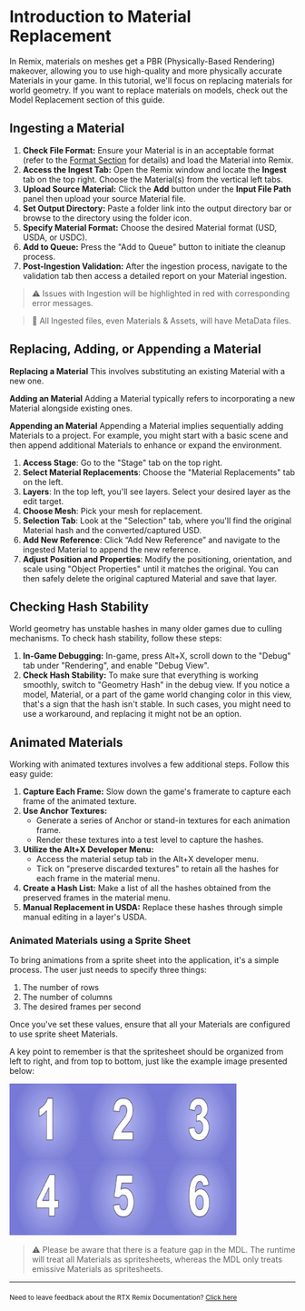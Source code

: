 # Introduction to Material Replacement

In Remix, materials on meshes get a PBR (Physically-Based Rendering) makeover, allowing you to use high-quality and more physically accurate Materials in your game. In this tutorial, we'll focus on replacing materials for world geometry. If you want to replace materials on models, check out the Model Replacement section of this guide.


## Ingesting a Material

1. **Check File Format:** Ensure your Material is in an acceptable format (refer to the [Format Section](../remix-formats.md) for details) and load the Material into Remix.
2. **Access the Ingest Tab:** Open the Remix window and locate the **Ingest** tab on the top right.  Choose the Material(s) from the vertical left tabs.
3. **Upload Source Material:** Click the **Add** button under the **Input File Path** panel then upload your source Material file.
4. **Set Output Directory:** Paste a folder link into the output directory bar or browse to the directory using the folder icon.
5. **Specify Material Format:** Choose the desired Material format (USD, USDA, or USDC).
6. **Add to Queue:** Press the "Add to Queue" button to initiate the cleanup process.
7. **Post-Ingestion Validation:** After the ingestion process, navigate to the validation tab then access a detailed report on your Material ingestion.

> ⚠️ Issues with Ingestion will be highlighted in red with corresponding error messages.

> 📝 All Ingested files, even Materials & Assets, will have MetaData files.

## Replacing, Adding, or Appending a Material

**Replacing a Material**
This involves substituting an existing Material with a new one.

**Adding an Material**
Adding a Material typically refers to incorporating a new Material alongside existing ones.

**Appending an Material**
 Appending a Material implies sequentially adding Materials to a project. For example, you might start with a basic scene and then append additional Materials to enhance or expand the environment.


1. **Access Stage**: Go to the "Stage" tab on the top right.
2. **Select Material Replacements**: Choose the "Material Replacements" tab on the left.
3. **Layers**: In the top left, you'll see layers. Select your desired layer as the edit target.
4. **Choose Mesh**: Pick your mesh for replacement.
5. **Selection Tab**: Look at the "Selection" tab, where you'll find the original Material hash and the converted/captured USD.
6. **Add New Reference**: Click “Add New Reference” and navigate to the ingested Material to append the new reference.
7. **Adjust Position and Properties**: Modify the positioning, orientation, and scale using "Object Properties" until it matches the original. You can then safely delete the original captured Material and save that layer.


## Checking Hash Stability

World geometry has unstable hashes in many older games due to culling mechanisms. To check hash stability, follow these steps:

1. **In-Game Debugging:** In-game, press Alt+X, scroll down to the "Debug" tab under "Rendering", and enable "Debug View".
2. **Check Hash Stability:** To make sure that everything is working smoothly, switch to "Geometry Hash" in the debug view. If you notice a model, Material, or a part of the game world changing color in this view, that's a sign that the hash isn't stable. In such cases, you might need to use a workaround, and replacing it might not be an option.


## Animated Materials

Working with animated textures involves a few additional steps. Follow this easy guide:

1. **Capture Each Frame:** Slow down the game's framerate to capture each frame of the animated texture.
2. **Use Anchor Textures:**
    * Generate a series of Anchor or stand-in textures for each animation frame.
    * Render these textures into a test level to capture the hashes.
3. **Utilize the Alt+X Developer Menu:**
    * Access the material setup tab in the Alt+X developer menu.
    * Tick on "preserve discarded textures" to retain all the hashes for each frame in the material menu.
4. **Create a Hash List:** Make a list of all the hashes obtained from the preserved frames in the material menu.
5. **Manual Replacement in USDA:** Replace these hashes through simple manual editing in a layer's USDA.

### Animated Materials using a Sprite Sheet

To bring animations from a sprite sheet into the application, it's a simple process. The user just needs to specify three things: 
1. The number of rows
1. The number of columns
1. The desired frames per second

Once you've set these values, ensure that all your Materials are configured to use sprite sheet Materials.

A key point to remember is that the spritesheet should be organized from left to right, and from top to bottom, just like the example image presented below:

<!--- ![SpriteSheetExample](data/images/sprite_sheet_example.png) --->
<img src="../data/images/sprite_sheet_example.png" alt="drawing" width="400"/>


> ⚠️ Please be aware that there is a feature gap in the MDL. The runtime will treat all Materials as spritesheets, whereas the MDL only treats emissive Materials as spritesheets.

***
<sub> Need to leave feedback about the RTX Remix Documentation?  [Click here](https://github.com/NVIDIAGameWorks/rtx-remix/issues/new?assignees=nvdamien&labels=documentation%2Cfeedback%2Ctriage&projects=&template=documentation_feedback.yml&title=%5BDocumentation+feedback%5D%3A+) <sub>